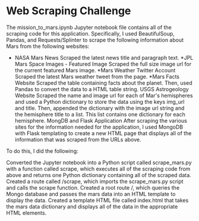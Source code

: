 # Web Scraping Challenge


The mission_to_mars.ipynb Jupyter notebook file contains all of the scraping code for this application. Specifically, I used BeautifulSoup, Pandas, and Requests/Splinter to scrape the following information about Mars from the following websites:

* NASA Mars News
Scraped the latest news title and paragraph text.
*JPL Mars Space Images - Featured Image
Scraped the full size image url for the current featured Mars image.
*Mars Weather Twitter Account
Scraped the latest Mars weather tweet from the page.
*Mars Facts Website
Scraped the table containing facts about the planet. Then, used Pandas to convert the data to a HTML table string.
USGS Astrogeology Website
Scraped the name and image url for each of Mar's hemispheres and used a Python dictionary to store the data using the keys img_url and title. Then, appended the dictionary with the image url string and the hemisphere title to a list. This list contains one dictionary for each hemisphere.
MongDB and Flask Application
After scraping the various sites for the information needed for the application, I used MongoDB with Flask templating to create a new HTML page that displays all of the information that was scraped from the URLs above.

To do this, I did the following:

Converted the Jupyter notebook into a Python script called scrape_mars.py with a function called scrape, which executes all of the scraping code from above and returns one Python dictionary containing all of the scraped data.
Created a route called /scrape, which imports the scrape_mars.py script and calls the scrape function.
Created a root route /, which queries the Mongo database and passes the mars data into an HTML template to display the data.
Created a template HTML file called index.html that takes the mars data dictionary and displays all of the data in the appropriate HTML elements.
